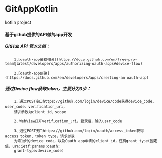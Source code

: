 # GitAppKotlin
kotlin project

#### 基于github提供的API做的app开发

##### GitHub API 官方文档：<br />
        1.[oauth-app鉴权相关](https://docs.github.com/en/free-pro-team@latest/developers/apps/authorizing-oauth-apps#device-flow)

        2.[oauth-app创建](https://docs.github.com/en/developers/apps/creating-an-oauth-app)

##### 通过Device flow获取token，主要分为3步：<br />

        1、通过POST接口https://github.com/login/device/code获得device_code、user_code、verification_uri，
        请求参数为client_id、scope

        2、WebView打开verification_uri，登录后，输入user_code

        3、通过POST接口https://github.com/login/oauth/access_token获得access_token、token_type，请求参数
        为第1步的device_code，以及Oauth app申请的client_id，还有grant_type(固定值，urn:ietf:params:oauth:
        grant-type:device_code)
